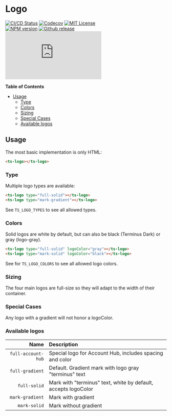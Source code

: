 <h1>Logo</h1>

[![CI/CD Status][github-action-badge]][github-action-link] [![Codecov][codecov-badge]][codecov-project] [![MIT License][license-image]][license-url]  
[![NPM version][npm-version-image]][npm-package] [![Github release][gh-release-badge]][gh-releases] [![Library size][file-size-badge]][raw-distribution-js]

<!-- START doctoc generated TOC please keep comment here to allow auto update -->
<!-- DON'T EDIT THIS SECTION, INSTEAD RE-RUN doctoc TO UPDATE -->
**Table of Contents**

- [Usage](#usage)
  - [Type](#type)
  - [Colors](#colors)
  - [Sizing](#sizing)
  - [Special Cases](#special-cases)
  - [Available logos](#available-logos)

<!-- END doctoc generated TOC please keep comment here to allow auto update -->

## Usage

The most basic implementation is only HTML:

```html
<ts-logo></ts-logo>
```

### Type

Multiple logo types are available:

```html
<ts-logo type="full-solid"></ts-logo>
<ts-logo type="mark-gradient"></ts-logo>
```

See `TS_LOGO_TYPES` to see all allowed types.

### Colors

Solid logos are white by default, but can also be black (Terminus Dark) or gray (logo-gray).

```html
<ts-logo type="full-solid" logoColor="gray"></ts-logo>
<ts-logo type="mark-solid" logoColor="black"></ts-logo>
```

See for `TS_LOGO_COLORS` to see all allowed logo colors.

### Sizing

The four main logos are full-size so they will adapt to the width of their container.

### Special Cases

Any logo with a gradient will not honor a logoColor.

### Available logos

|               Name | Description                                                    |
|-------------------:|:---------------------------------------------------------------|
| `full-account-hub` | Special logo for Account Hub, includes spacing and color       |
|    `full-gradient` | Default. Gradient mark with logo gray "terminus" text          |
|       `full-solid` | Mark with "terminus" text, white by default, accepts logoColor |
|    `mark-gradient` | Mark with gradient                                             |
|       `mark-solid` | Mark without gradient                                          |


<!-- Links -->
[license-url]:         https://github.com/GetTerminus/terminus-oss/blob/release/LICENSE
[license-image]:       http://img.shields.io/badge/license-MIT-blue.svg
[codecov-project]:     https://codecov.io/gh/GetTerminus/terminus-oss
[codecov-badge]:       https://codecov.io/gh/GetTerminus/terminus-oss/branch/release/graph/badge.svg
[npm-version-image]:   http://img.shields.io/npm/v/@terminus/ui-logo.svg
[npm-package]:         https://www.npmjs.com/package/@terminus/ui-logo
[gh-release-badge]:    https://img.shields.io/github/release/GetTerminus/terminus-oss.svg
[gh-releases]:         https://github.com/GetTerminus/terminus-ui/releases/
[github-action-badge]: https://github.com/GetTerminus/terminus-oss/workflows/Release%20CI/badge.svg
[github-action-link]:  https://github.com/GetTerminus/terminus-oss/actions?query=workflow%3A%22CI+Release%22
[file-size-badge]:     http://img.badgesize.io/https://unpkg.com/@terminus/ui-logo/bundles/terminus-ui-logo.umd.min.js?compression=gzip
[raw-distribution-js]: https://unpkg.com/@terminus/ui-logo/bundles/terminus-ui-logo.umd.js
